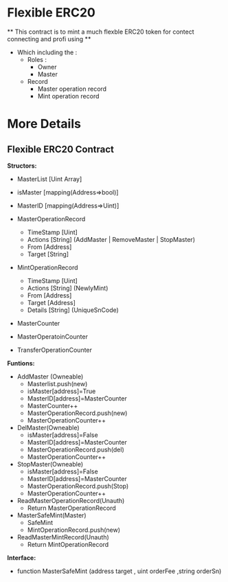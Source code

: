 
# Flexible ERC20

** This contract is to mint a much flexble ERC20 token for contect connecting and profi using **
- Which including the :
	- Roles :
		- Owner
		- Master
	- Record
		- Master operation record
		- Mint operation record

# More Details
## Flexible ERC20 Contract

**Structors:**

- MasterList [Uint Array]
- isMaster [mapping(Address=>bool)]
- MasterID [mapping(Address=>Uint)]
- MasterOperationRecord
  - TimeStamp [Uint]
  - Actions [String] (AddMaster | RemoveMaster | StopMaster)
  - From [Address]
  - Target [String]
- MintOperationRecord
  - TimeStamp [Uint]
  - Actions [String] (NewlyMint)
  - From [Address]
  - Target [Address]
  - Details [String] (UniqueSnCode)

- MasterCounter
- MasterOperatoinCounter
- TransferOperationCounter



**Funtions:**

- AddMaster (Owneable)
  - Masterlist.push(new)
  - isMaster[address]=True
  - MasterID[address]=MasterCounter
  - MasterCounter++
  - MasterOperationRecord.push(new)
  - MasterOperationCounter++
- DelMaster(Owneable)
  - isMaster[address]=False
  - MasterID[address]=MasterCounter
  - MasterOperationRecord.push(del)
  - MasterOperationCounter++
- StopMaster(Owneable)
  - isMaster[address]=False
  - MasterID[address]=MasterCounter
  - MasterOperationRecord.push(Stop)
  - MasterOperationCounter++
- ReadMasterOperationRecord(Unauth)
  - Return MasterOperationRecord
- MasterSafeMint(Master)
  - SafeMint
  - MintOperationRecord.push(new)
- ReadMasterMintRecord(Unauth)
  - Return MintOperationRecord



**Interface:**

- function MasterSafeMint (address target , uint orderFee ,string orderSn)
